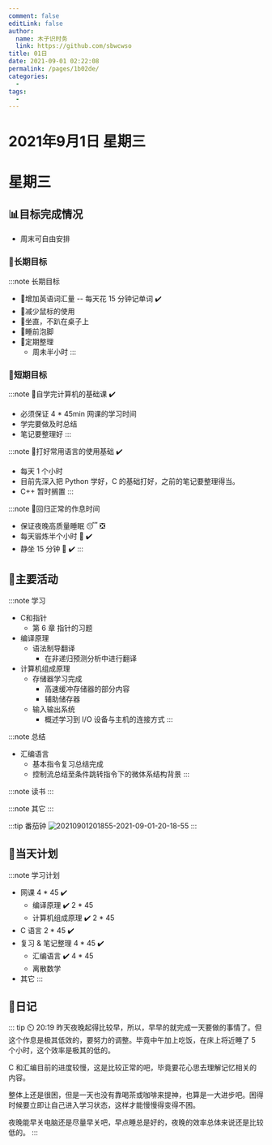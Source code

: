 ```yaml
---
comment: false
editLink: false
author: 
  name: 木子识时务
  link: https://github.com/sbwcwso
title: 01日
date: 2021-09-01 02:22:08
permalink: /pages/1b02de/
categories: 
  - 
tags: 
  - 
---
```


# 2021年9月1日 星期三

# 星期三

## 📊目标完成情况

- 周末可自由安排

### 🐺长期目标

:::note 长期目标
- 🚢增加英语词汇量 -- 每天花 15 分钟记单词  ✔️
- 🚢减少鼠标的使用
- 🚢坐直，不趴在桌子上
- 🚢睡前泡脚
- 🚢定期整理
  - 周未半小时
:::

### 🐆短期目标

:::note 🚗自学完计算机的基础课  ✔️
- 必须保证 4 * 45min 网课的学习时间
- 学完要做及时总结
- 笔记要整理好
:::

:::note 🚗打好常用语言的使用基础  ✔️
- 每天 1 个小时
- 目前先深入把 Python 学好，C 的基础打好，之前的笔记要整理得当。
- C++ 暂时搁置
:::

:::note 🚗回归正常的作息时间
- 保证夜晚高质量睡眠 😴  ❎
- 每天锻炼半个小时 🏃  ✔️
- 静坐 15 分钟 🙏  ✔️
:::

## 🏃主要活动

:::note 学习
- C和指针
  - 第 6 章 指针的习题
- 编译原理
  - 语法制导翻译
    - 在非递归预测分析中进行翻译
- 计算机组成原理
  - 存储器学习完成
    - 高速缓冲存储器的部分内容
    - 辅助储存器
  - 输入输出系统
    - 概述学习到 I/O 设备与主机的连接方式
:::

:::note 总结
- 汇编语言
  - 基本指令复习总结完成
  - 控制流总结至条件跳转指令下的微体系结构背景
:::

:::note 读书
:::

:::note 其它
:::

:::tip 番茄钟
![20210901201855-2021-09-01-20-18-55](https://cdn.jsdelivr.net/gh/sbwcwso/PicBed@master/20210901201855-2021-09-01-20-18-55.png)
:::

## 📓当天计划

:::note 学习计划
- 网课 4 * 45  ✔️
  - 编译原理  ✔️ 2 * 45
  - 计算机组成原理  ✔️ 2 * 45
- C 语言 2 * 45  ✔️
- 复习 & 笔记整理 4 * 45  ✔️
  - 汇编语言  ✔️ 4 * 45
  - 离散数学
- 其它
:::

## 🤔日记

::: tip ⏲️ 20:19
昨天夜晚起得比较早，所以，早早的就完成一天要做的事情了。但这个作息是极其低效的，要努力的调整。毕竟中午加上吃饭，在床上将近睡了 5 个小时，这个效率是极其的低的。

C 和汇编目前的进度较慢，这是比较正常的吧，毕竟要花心思去理解记忆相关的内容。

整体上还是很困，但是一天也没有靠喝茶或咖啡来提神，也算是一大进步吧。困得时候要立即让自己进入学习状态，这样才能慢慢得变得不困。

夜晚能早关电脑还是尽量早关吧，早点睡总是好的，夜晚的效率总体来说还是比较低的。
:::
